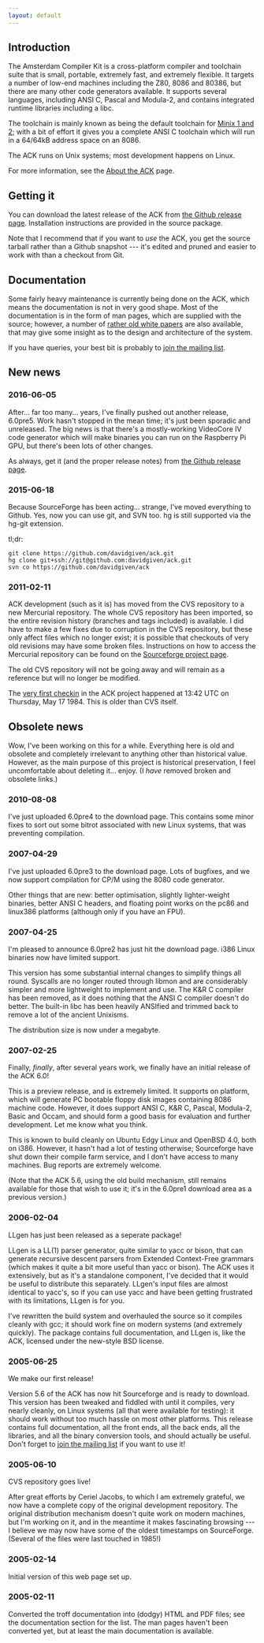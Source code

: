 ```yaml
---
layout: default
---
```


Introduction
------------

The Amsterdam Compiler Kit is a cross-platform compiler and toolchain
suite that is small, portable, extremely fast, and extremely flexible. It
targets a number of low-end machines including the Z80, 8086 and 80386, but
there are many other code generators available. It supports several
languages, including ANSI C, Pascal and Modula-2, and contains integrated
runtime libraries including a libc.

The toolchain is mainly known as being the default toolchain for [Minix 1 and
2](http://minix1.woodhull.com/); with a bit of effort it gives you a complete
ANSI C toolchain which will run in a 64/64kB address space on an 8086.

The ACK runs on Unix systems; most development happens on Linux.

For more information, see the [About the ACK](about.html) page.

Getting it
----------

You can download the latest release of the ACK from [the Github release
page](https://github.com/davidgiven/ack/releases/latest). Installation
instructions are provided in the source package.

Note that I recommend that if you want to *use* the ACK, you get the source
tarball rather than a Github snapshot --- it's edited and pruned and easier to
work with than a checkout from Git.

Documentation
-------------

Some fairly heavy maintenance is currently being done on the ACK, which means
the documentation is not in very good shape. Most of the documentation is in
the form of man pages, which are supplied with the source; however, a number of
[rather old white papers](olddocs.html) are also available, that may give some
insight as to the design and architecture of the system.

If you have queries, your best bit is probably to [join the mailing
list](http://sourceforge.net/mail/?group_id=130811).

New news
--------

### 2016-06-05

After... far too many... years, I've finally pushed out another release,
6.0pre5.  Work hasn't stopped in the mean time; it's just been sporadic and
unreleased. The big news is that there's a mostly-working VideoCore IV code
generator which will make binaries you can run on the Raspberry Pi GPU, but
there's been lots of other changes.

As always, get it (and the proper release notes) from [the Github release
page](https://github.com/davidgiven/ack/releases/latest).

### 2015-06-18

Because SourceForge has been acting... strange, I've moved everything to Github.
Yes, now you can use git, and SVN too. hg is still supported via the hg-git extension.

tl;dr:

	git clone https://github.com/davidgiven/ack.git
	hg clone git+ssh://git@github.com:davidgiven/ack.git
	svn co https://github.com/davidgiven/ack
    
### 2011-02-11

ACK development (such as it is) has moved from the CVS repository to a new
Mercurial repository. The whole CVS repository has been imported, so the entire
revision history (branches and tags included) is available. I did have to make
a few fixes due to corruption in the CVS repository, but these only affect
files which no longer exist; it is possible that checkouts of very old
revisions may have some broken files. Instructions on how to access the
Mercurial repository can be found on the [Sourceforge project
page](http://sourceforge.net/projects/tack).

The old CVS repository will not be going away and will remain as a reference
but will no longer be modified.

The [very first
checkin](http://tack.hg.sourceforge.net/hgweb/tack/tack/rev/4bea19e501ed) in
the ACK project</a> happened at 13:42 UTC on Thursday, May 17 1984. This is
older than CVS itself.
 
Obsolete news
-------------

Wow, I've been working on this for a while. Everything here is old and obsolete
and completely irrelevant to anything other than historical value. However, as
the main purpose of this project is historical preservation, I feel
uncomfortable about deleting it... enjoy. (I *have* removed broken and obsolete
links.)

### 2010-08-08

I've just uploaded 6.0pre4 to the download page.  This contains some minor
fixes to sort out some bitrot associated with new Linux systems, that was
preventing compilation.

### 2007-04-29

I've just uploaded 6.0pre3 to the download page.
Lots of bugfixes, and we now support compilation for CP/M using the
8080 code generator.

Other things that are new: better optimisation, slightly lighter-weight
binaries, better ANSI C headers, and floating point works on the pc86 and
linux386 platforms (although only if you have an FPU).

### 2007-04-25

I'm pleased to announce 6.0pre2 has just hit the download page.
i386 Linux binaries now have limited support.

This version has some substantial internal changes to simplify things all
round. Syscalls are no longer routed through libmon and are considerably
simpler and more lightweight to implement and use. The K&R C compiler has
been removed, as it does nothing that the ANSI C compiler doesn't do better.
The built-in libc has been heavily ANSIfied and trimmed back to remove a lot
of the ancient Unixisms.

The distribution size is now under a megabyte.

### 2007-02-25

Finally, *finally*, after several years work, we finally have an
initial release of the ACK 6.0!

This is a preview release, and is extremely limited. It supports on
platform, which will generate PC bootable floppy disk images containing 8086
machine code. However, it does support ANSI C, K&R C, Pascal, Modula-2,
Basic and Occam, and should form a good basis for evaluation and further
development. Let me know what you think.

This is known to build cleanly on Ubuntu Edgy Linux and OpenBSD 4.0, both
on i386. However, it hasn't had a lot of testing otherwise; Sourceforge have
shut down their compile farm service, and I don't have access to many
machines. Bug reports are extremely welcome.

(Note that the ACK 5.6, using the old build mechanism, still remains
available for those that wish to use it; it's in the 6.0pre1 download area as
a previous version.)

### 2006-02-04

LLgen has just been released as a seperate package!

LLgen is a LL(1) parser generator, quite similar to yacc or bison, that
can generate recursive descent parsers from Extended Context-Free grammars
(which makes it quite a bit more useful than yacc or bison). The ACK uses it
extensively, but as it's a standalone component, I've decided that it would
be useful to distribute this separately. LLgen's input files are almost
identical to yacc's, so if you can use yacc and have been getting frustrated
with its limitations, LLgen is for you.

I've rewritten the build system and overhauled the source so it compiles
cleanly with gcc; it should work fine on modern systems (and extremely
quickly). The package contains full documentation, and LLgen is, like the
ACK, licensed under the new-style BSD license.

### 2005-06-25

We make our first release!

Version 5.6 of the ACK has now hit Sourceforge and is ready to download.
This version has been tweaked and fiddled with until it
compiles, very nearly cleanly, on Linux systems (all that were available for
testing): it should work without too much hassle on most other platforms.
This release contains full documentation, all the front ends, all the back
ends, all the libraries, and all the binary conversion tools, and should
actually be useful. Don't forget to <a
href="http://sourceforge.net/mail/?group_id=130811">join the mailing list</a>
if you want to use it!

### 2005-06-10

CVS repository goes live!

After great efforts by Ceriel Jacobs, to which I am extremely grateful, we
now have a complete copy of the original development repository. The original
distribution mechanism doesn't quite work on modern machines, but I'm working
on it, and in the meantime it makes fascinating browsing --- I believe we may
now have some of the oldest timestamps on SourceForge. (Several of the files
were last touched in 1985!)

### 2005-02-14

Initial version of this web page set up.

### 2005-02-11

Converted the troff documentation into (dodgy) HTML and PDF files; see the
documentation section for the list. The man pages haven't been converted yet,
but at least the main documentation is available.

